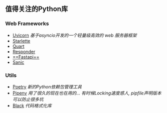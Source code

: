 ## 值得关注的Python库

### Web Frameworks

* [Uvicorn](https://github.com/encode/uvicorn)  *基于asyncio开发的一个轻量级高效的 web 服务器框架*
* [Starlette](https://github.com/encode/starlette)
* [Quart](https://gitlab.com/pgjones/quart)  
* [Responder](https://python-responder.org)
* [==Fastapi==](https://github.com/tiangolo/fastapi) 
* [Sanic](https://github.com/huge-success/sanic)

### Utils

* [Poetry](https://github.com/sdispater/poetry)    *新的Python依赖包管理工具*
* [Pipenv](https://github.com/pypa/pipenv)         *用了很久的现在也在用的... 有时候Locking速度感人, pipfile声明版本可以防止很多坑*
* [Black](https://github.com/psf/black)            *代码格式化库*

